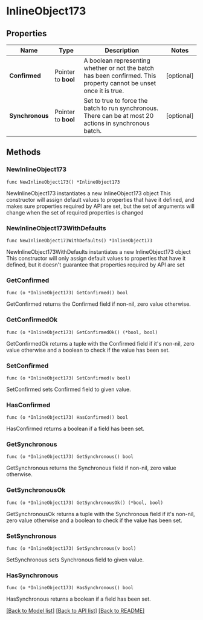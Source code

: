 # InlineObject173

## Properties

Name | Type | Description | Notes
------------ | ------------- | ------------- | -------------
**Confirmed** | Pointer to **bool** | A boolean representing whether or not the batch has been confirmed. This property cannot be unset once it is true. | [optional] 
**Synchronous** | Pointer to **bool** | Set to true to force the batch to run synchronous. There can be at most 20 actions in synchronous batch. | [optional] 

## Methods

### NewInlineObject173

`func NewInlineObject173() *InlineObject173`

NewInlineObject173 instantiates a new InlineObject173 object
This constructor will assign default values to properties that have it defined,
and makes sure properties required by API are set, but the set of arguments
will change when the set of required properties is changed

### NewInlineObject173WithDefaults

`func NewInlineObject173WithDefaults() *InlineObject173`

NewInlineObject173WithDefaults instantiates a new InlineObject173 object
This constructor will only assign default values to properties that have it defined,
but it doesn't guarantee that properties required by API are set

### GetConfirmed

`func (o *InlineObject173) GetConfirmed() bool`

GetConfirmed returns the Confirmed field if non-nil, zero value otherwise.

### GetConfirmedOk

`func (o *InlineObject173) GetConfirmedOk() (*bool, bool)`

GetConfirmedOk returns a tuple with the Confirmed field if it's non-nil, zero value otherwise
and a boolean to check if the value has been set.

### SetConfirmed

`func (o *InlineObject173) SetConfirmed(v bool)`

SetConfirmed sets Confirmed field to given value.

### HasConfirmed

`func (o *InlineObject173) HasConfirmed() bool`

HasConfirmed returns a boolean if a field has been set.

### GetSynchronous

`func (o *InlineObject173) GetSynchronous() bool`

GetSynchronous returns the Synchronous field if non-nil, zero value otherwise.

### GetSynchronousOk

`func (o *InlineObject173) GetSynchronousOk() (*bool, bool)`

GetSynchronousOk returns a tuple with the Synchronous field if it's non-nil, zero value otherwise
and a boolean to check if the value has been set.

### SetSynchronous

`func (o *InlineObject173) SetSynchronous(v bool)`

SetSynchronous sets Synchronous field to given value.

### HasSynchronous

`func (o *InlineObject173) HasSynchronous() bool`

HasSynchronous returns a boolean if a field has been set.


[[Back to Model list]](../README.md#documentation-for-models) [[Back to API list]](../README.md#documentation-for-api-endpoints) [[Back to README]](../README.md)



